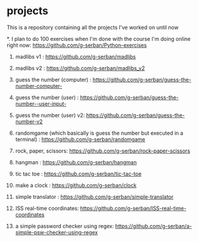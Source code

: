 # projects
This is a repository containing all the projects I've worked on until now 

*. I plan to do 100 exercises when I'm done with the course I'm doing online right now: https://github.com/g-serban/Python-exercises


1. madlibs v1 : https://github.com/g-serban/madlibs

2. madlibs v2 : https://github.com/g-serban/madlibs_v2

3. guess the number (computer) : https://github.com/g-serban/guess-the-number-computer-

4. guess the number (user) : https://github.com/g-serban/guess-the-number--user-input-

5. guess the number (user) v2: https://github.com/g-serban/guess-the-number-v2

6. randomgame (which basically is guess the number but executed in a terminal) : https://github.com/g-serban/randomgame

7. rock, paper, scissors: https://github.com/g-serban/rock-paper-scissors

8. hangman : https://github.com/g-serban/hangman

9. tic tac toe : https://github.com/g-serban/tic-tac-toe

10. make a clock : https://github.com/g-serban/clock

11. simple translator : https://github.com/g-serban/simple-translator

12. ISS real-time coordinates: https://github.com/g-serban/ISS-real-time-coordinates

13. a simple password checker using regex: https://github.com/g-serban/a-simple-psw-checker-using-regex


